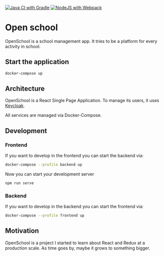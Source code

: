 [![Java CI with Gradle](https://github.com/peri4n/openschool/actions/workflows/gradle.yml/badge.svg)](https://github.com/peri4n/openschool/actions/workflows/gradle.yml)
[![NodeJS with Webpack](https://github.com/peri4n/openschool/actions/workflows/webpack.yml/badge.svg)](https://github.com/peri4n/openschool/actions/workflows/webpack.yml)

# Open school

OpenSchool is a school management app. It tries to be a platform for every activity in school.

## Start the application

```sh
docker-compose up
```

## Architecture

OpenSchool is a React Single Page Application. 
To manage its users, it uses [Keycloak](https://keycloak.org).

All services are managed via Docker-Compose.

## Development

### Frontend

If you want to develop in the frontend you can start the backend via:

```sh
docker-compose --profile backend up
```

Now you can start your development server

```sh
npm run serve
```

### Backend

If you want to develop in the backend you can start the frontend via:

```sh
docker-compose --profile frontend up
```

## Motivation

OpenSchool is a project I started to learn about React and Redux at a production scale.
As time goes by, maybe it grows to something bigger.
